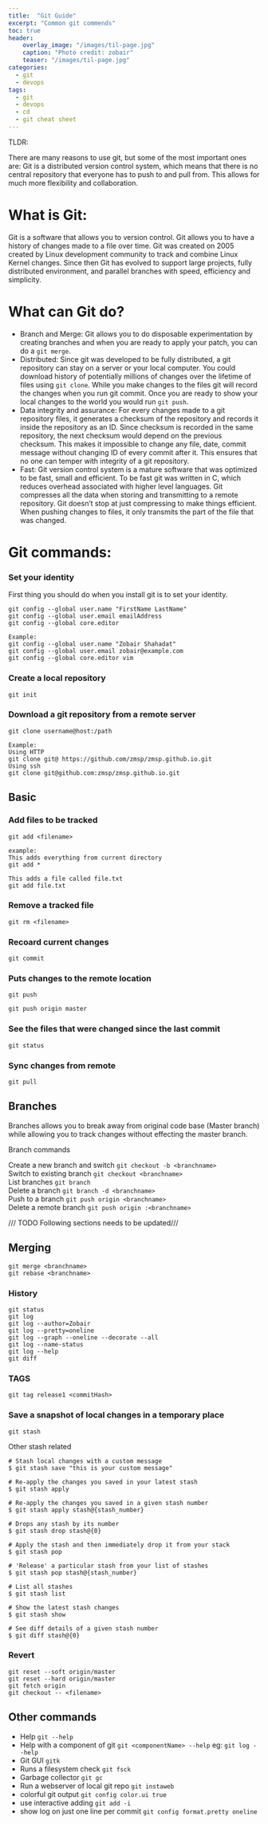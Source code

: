 ```yaml
---
title:  "Git Guide"
excerpt: "Common git commends"
toc: true
header:
    overlay_image: "/images/til-page.jpg"
    caption: "Photo credit: zobair"
    teaser: "/images/til-page.jpg"
categories: 
  - git
  - devops
tags:
  - git
  - devops
  - cd
  - git cheat sheet
---
```


TLDR:

There are many reasons to use git, but some of the most important ones are: 
Git is a distributed version control system, which means that there is no central repository that everyone has to push to and pull from. This allows for much more flexibility and collaboration. 

# What is Git:  
Git is a software that allows you to version control. Git allows you to have a history of changes made to a file over time. Git was created on 2005 created by Linux development community to track and combine Linux Kernel changes. Since then Git has evolved to support large projects, fully distributed environment, and parallel branches with speed, efficiency and simplicity.  

# What can Git do?  

*	Branch and Merge: Git allows you to do disposable experimentation by creating branches and when you are ready to apply your patch, you can do a `git merge`.  
*	Distributed: Since git was developed to be fully distributed, a git repository can stay on a server or your local computer. You could download history of potentially millions of changes over the lifetime of files using `git clone`. While you make changes to the files git will record the changes when you run git commit. Once you are ready to show your local changes to the world you would run `git push`.  
*	Data integrity and assurance: For every changes made to a git repository files, it generates a checksum of the repository and records it inside the repository as an ID. Since checksum is recorded in the same repository, the next checksum would depend on the previous checksum. This makes it impossible to change any file, date, commit message without changing ID of every commit after it. This ensures that no one can temper with integrity of a git repository.  
*	Fast: Git version control system is a mature software that was optimized to be fast, small and efficient. To be fast git was written in C, which reduces overhead associated with higher level languages. Git compresses all the data when storing and transmitting to a remote repository. Git doesn’t stop at just compressing to make things efficient. When pushing changes to files, it only transmits the part of the file that was changed.  

# Git commands:  

### Set your identity  

First thing you should do when you install git is to set your identity.  

```
git config --global user.name "FirstName LastName"  
git config --global user.email emailAddress  
git config --global core.editor   

Example:  
git config --global user.name "Zobair Shahadat"  
git config --global user.email zobair@example.com  
git config --global core.editor vim  

```

### Create a local repository   

```
git init
```

### Download a git repository from a remote server  
```
git clone username@host:/path

Example:
Using HTTP
git clone git@ https://github.com/zmsp/zmsp.github.io.git
Using ssh
git clone git@github.com:zmsp/zmsp.github.io.git
```

## Basic  

### Add files to be tracked  

```
git add <filename>

example:
This adds everything from current directory
git add *

This adds a file called file.txt
git add file.txt

```
### Remove a tracked file  
```
git rm <filename>
```

### Recoard current changes   
```
git commit
```

### Puts changes to the remote location  

```
git push

git push origin master

```

### See the files that were changed since the last commit  
```
git status
```

### Sync changes from remote   

```
git pull
```

## Branches  

Branches allows you to break away from original code base (Master branch) while allowing you to track changes without effecting the master branch.  

Branch commands  

Create a new branch and switch `git checkout -b <branchname>`  
Switch to existing branch  `git checkout <branchname>`  
List branches `git branch`  
Delete a branch `git branch -d <branchname>`  
Push to a branch `git push origin <branchname>`  
Delete a remote branch `git push origin :<branchname>`


/// TODO Following sections needs to be updated///   

## Merging

```
git merge <branchname>
git rebase <branchname>
```   

### History

```
git status
git log
git log --author=Zobair
git log --pretty=oneline
git log --graph --oneline --decorate --all
git log --name-status
git log --help
git diff
```

### TAGS

```
git tag release1 <commitHash>
```

### Save a snapshot of local changes in a temporary place   
 
```
git stash

```

Other stash related   
   
```
# Stash local changes with a custom message
$ git stash save "this is your custom message"

# Re-apply the changes you saved in your latest stash
$ git stash apply

# Re-apply the changes you saved in a given stash number
$ git stash apply stash@{stash_number}

# Drops any stash by its number
$ git stash drop stash@{0}

# Apply the stash and then immediately drop it from your stack
$ git stash pop

# 'Release' a particular stash from your list of stashes
$ git stash pop stash@{stash_number}

# List all stashes
$ git stash list

# Show the latest stash changes
$ git stash show

# See diff details of a given stash number
$ git diff stash@{0}

```


### Revert  
```
git reset --soft origin/master
git reset --hard origin/master
git fetch origin
git checkout -- <filename>
```

## Other commands  

* Help `git --help`  
* Help with a component of git `git <componentName> --help` eg: `git log --help` 
* Git GUI `gitk`  
* Runs a filesystem check `git fsck`  
* Garbage collector `git gc` 
* Run a webserver of local git repo `git instaweb`  
* colorful git output `git config color.ui true`  
* use interactive adding `git add -i`  
* show log on just one line per commit  `git config format.pretty oneline`  
